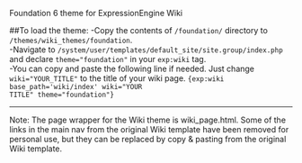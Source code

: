 Foundation 6 theme for ExpressionEngine Wiki

##To load the theme:
-Copy the contents of <code>/foundation/</code> directory to <code>/themes/wiki_themes/foundation</code>.<br>
-Navigate to <code>/system/user/templates/default_site/site.group/index.php</code> and declare <code>theme="foundation"</code> in your <code>exp:wiki</code> tag. <br>
-You can copy and paste the following line if needed. Just change <code>wiki="YOUR_TITLE"</code> to the title of your wiki page.
<code>{exp:wiki base_path='wiki/index' wiki="YOUR TITLE" theme="foundation"}</code><br>
<hr>

Note: The page wrapper for the Wiki theme is wiki_page.html. Some of the links in the main nav from the original Wiki template have been removed for personal use, but they can be replaced by copy &amp; pasting from the original Wiki template.

